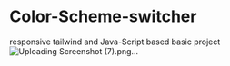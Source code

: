 # Color-Scheme-switcher
responsive tailwind and Java-Script based basic project
![Uploading Screenshot (7).png…]()
